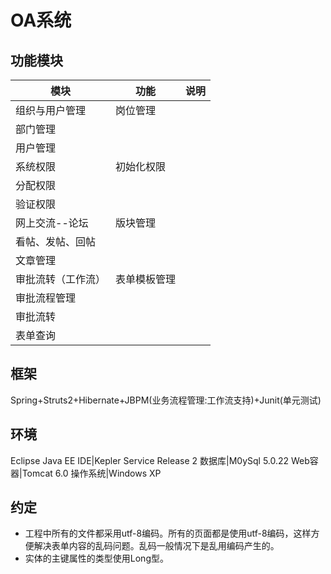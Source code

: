 # OA系统
##
## 功能模块
模块|功能|说明          
----|------|-----
组织与用户管理|岗位管理	
 |部门管理|
 |用户管理|
系统权限|初始化权限|	
 |分配权限	|
 |验证权限	|
网上交流--论坛|版块管理	|
 |看帖、发帖、回帖	|
 |文章管理	|
审批流转（工作流）|表单模板管理	|
 |审批流程管理	|
 |审批流转	|
 |表单查询	|

## 框架
Spring+Struts2+Hibernate+JBPM(业务流程管理:工作流支持)+Junit(单元测试)

## 环境
Eclipse Java EE IDE|Kepler Service Release 2
数据库|M0ySql 5.0.22
Web容器|Tomcat 6.0
操作系统|Windows XP

## 约定
* 工程中所有的文件都采用utf-8编码。所有的页面都是使用utf-8编码，这样方便解决表单内容的乱码问题。乱码一般情况下是乱用编码产生的。
* 实体的主键属性的类型使用Long型。